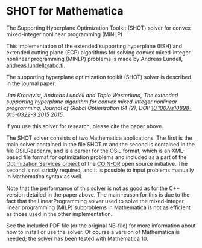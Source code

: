 # SHOT for Mathematica

The Supporting Hyperplane Optimization Toolkit (SHOT) solver for convex mixed-integer nonlinear programming (MINLP)

This implementation of the extended supporting hyperplane (ESH) and extended cutting plane (ECP) algorithms for solving convex mixed-integer nonlinear programming (MINLP) problems is made by Andreas Lundell, andreas.lundell@abo.fi.

The supporting hyperplane optimization toolkit (SHOT) solver is described in the journal paper: 

*Jan Kronqvist, Andreas Lundell and Tapio Westerlund, The extended supporting hyperplane algorithm for convex mixed-integer nonlinear programming, Journal of Global Optimization 64 (2), DOI: [10.1007/s10898-015-0322-3 2015](http://dx.doi.org/10.1007/s10898-015-0322-3) 2015*. 

If you use this solver for research, please cite the paper above. 

The SHOT solver consists of two Mathematica applications. The first is the main solver contained in the file SHOT.m and the second is contained in the file OSiLReader.m, and is a parser for the OSiL format, which is an XML-based file format for optimization problems and included as a part of the [Optimization Services project](http://www.coin-or.org/) of the [COIN-OR]((http://www.coin-or.org/)) open source initiative. The second is not strictly required, and it is possible to input problems manually in Mathematica syntax as well.

Note that the performance of this solver is not as good as for the C++ version detailed in the paper above. The main reason for this is due to the fact that the LinearProgramming solver used to solve the mixed-integer linear programming (MILP) subproblems in Mathematica is not as efficient as those used in the other implementation. 

See the included PDF file (or the original NB-file) for more information about how to install or use the solver. Of course a version of Mathematica is needed; the solver has been tested with Mathematica 10. 
